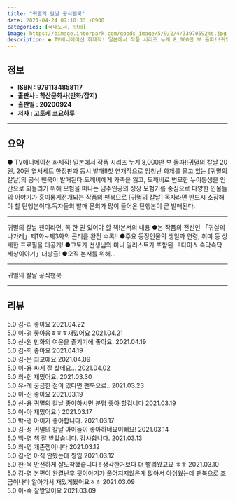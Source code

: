 ```yaml
---
title: "귀멸의 칼날 공식팬북"
date: 2021-04-24 07:10:33 +0900
categories: [국내도서, 만화]
image: https://bimage.interpark.com/goods_image/5/9/2/4/339705924s.jpg
description: ● TV애니메이션 화제작! 일본에서 작품 시리즈 누계 8,000만 부 돌파!!귀멸의 칼날 20권, 20권 엽서세트 한정판과 동시 발매!!첫 연재작으로 엄청난 화제를 몰고 있는 [귀멸의 칼날]의 공식 팬북이 발매된다.도깨비에게 가족을 잃고, 도깨비로 변모한 누이동생을 인간으로 되돌리기
---
```


## **정보**

- **ISBN : 9791134858117**
- **출판사 : 학산문화사(만화/잡지)**
- **출판일 : 20200924**
- **저자 : 고토케 코요하루**

------



## **요약**

●  TV애니메이션 화제작! 일본에서 작품 시리즈 누계 8,000만 부 돌파!!귀멸의 칼날 20권, 20권 엽서세트 한정판과 동시 발매!!첫 연재작으로 엄청난 화제를 몰고 있는 [귀멸의 칼날]의 공식 팬북이 발매된다.도깨비에게 가족을 잃고, 도깨비로 변모한 누이동생을 인간으로 되돌리기 위해 모험을 떠나는 남주인공의 성장 모험기를 중심으로 다양한 인물들의 이야기가 흥미롭게전개되는 작품의 팬북으로 [귀멸의 칼날] 독자라면 반드시 소장해야 할 단행본이다.독자들의 발매 문의가 많이 들어온 단행본이 곧 발매된다.

------

귀멸의 칼날 팬이라면, 꼭 한 권 있어야 할 책!본서의 내용
●본 작품의 전신인 「귀살의 나가레」제1화∼제3화의 콘티를 완전 수록!!
●주요 등장인물의 생일과 연령, 취미 등 상세한 프로필을 대공개!
●고토게 선생님의 미니 일러스트가 포함된 「다이쇼 속닥속닥 세상이야기」대방출!
●오직 본서를 위해... 

------


귀멸의 칼날 공식팬북 

------


## **리뷰** 

5.0 김-리 좋아요 2021.04.22 <br/>5.0 이-경 좋아융ㅎㅎㅎ재밌어요 2021.04.21 <br/>5.0 신-원 만화의 여운을 즐기기에 좋아요. 2021.04.19 <br/>5.0 김-희 좋아요 2021.04.19 <br/>5.0 김-은 최고에요 2021.04.09 <br/>5.0 이-용 싸게 잘 샀네요... 2021.04.02 <br/>5.0 최-헌 재밌어요. 2021.03.30 <br/>5.0 유-례 궁금한 점이 있다면 팬북으로.. 2021.03.23 <br/>5.0 이-진 좋아요 2021.03.19 <br/>5.0 신-용 귀멸의 칼날 좋아하시면 분명 좋아 할겁니다 2021.03.19 <br/>5.0 이-아 재밌어요 ) 2021.03.17 <br/>5.0 박-경 아이가 좋아합니다.  2021.03.17 <br/>5.0 김-정 귀멸의 칼날 아이들이 좋아하네요이뻐요! 2021.03.14 <br/>5.0 백-영 책 잘 받았습니다. 감사합니다. 2021.03.13 <br/>5.0 최-영 개존잼이니다 2021.03.12 <br/>5.0 김-연 아직 안봤는데 짱임 2021.03.12 <br/>5.0 한-옥 안전하게 잘도착했습니다 ! 생각한거보다 더 빨리왔고요 ㅎㅎ 2021.03.10 <br/>5.0 김-영 본편이 완결난후 뒷이야기가 풀어지지않은게 많아서 아쉬웠는데 팬북으로 조금이나마 알아가서 재밌게봤어요ㅎㅎ 2021.03.09 <br/>5.0 이-숙 잘받았어요 2021.03.09 <br/>